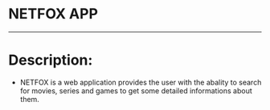 # NETFOX APP
-------------------------------------------

# Description: 
* NETFOX is a web application provides the user with the abality to search for movies, series and games to get some detailed informations about them. 
